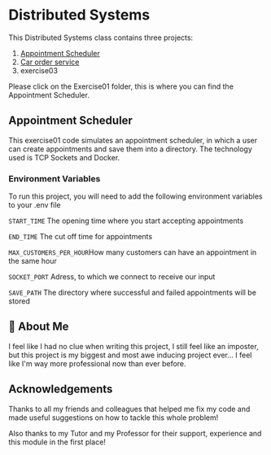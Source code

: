# Distributed Systems
This Distributed Systems class contains three projects:
1. [Appointment Scheduler](https://learning-campus.th-rosenheim.de/mod/resource/view.php?id=221794)
2. [Car order service](https://learning-campus.th-rosenheim.de/mod/resource/view.php?id=229266)
3. exercise03

Please click on the Exercise01 folder, this is where you can find the Appointment Scheduler.

## Appointment Scheduler

This exercise01 code simulates an appointment scheduler, in which a user can create appointments and save 
them into a directory. 
The technology used is TCP Sockets and Docker. 


### Environment Variables

To run this project, you will need to add the following environment variables to your .env file

`START_TIME` The opening time where you start accepting appointments

`END_TIME` The cut off time for appointments

`MAX_CUSTOMERS_PER_HOUR`How many customers can have an appointment in the same hour

`SOCKET_PORT` Adress, to which we connect to receive our input

`SAVE_PATH` The directory where successful and failed appointments will be stored


## 🚀 About Me

I feel like I had no clue when writing this project, I still feel like an imposter, but this project is my biggest and most awe inducing project ever... I feel like I'm way more professional now than ever before.

## Acknowledgements
Thanks to all my friends and colleagues that helped me fix my code and made useful suggestions on how to tackle this whole problem!

Also thanks to my Tutor and my Professor for their support, experience and this module in the first place! 
